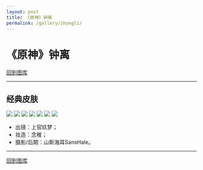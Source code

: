 ```yaml
---
layout: post
title: 《原神》钟离
permalink: /gallery/zhongli/
---
```


<haed>
    <link rel="stylesheet" href="../../css/gallery.css">
</haed>

# 《原神》钟离

[回到图库](../)

---

## 经典皮肤

<div class="horizontal">
    <img src="classic/zhongli-001.jpg">
    <img src="classic/zhongli-002.jpg">
    <img src="classic/zhongli-003.jpg">
    <img src="classic/zhongli-004.jpg">
    <img src="classic/zhongli-005.jpg">
    <img src="classic/zhongli-006.jpg">
    <img src="classic/zhongli-007.jpg">
</div>

- 出镜：上官玖梦；
- 妆造：念稚；
- 摄影/后期：山斯海耳SansHale。

---

[回到图库](../)